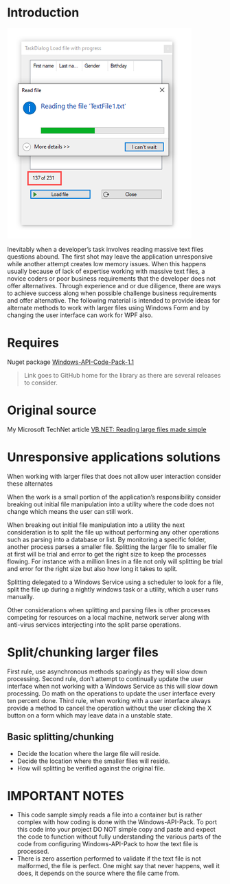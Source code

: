 ﻿# Introduction

![screen](../assets/TaskDialog.png)

Inevitably when a developer’s task involves reading massive text files questions abound. The first shot may leave the application unresponsive while another attempt creates low memory issues. When this happens usually because of lack of expertise working with massive text files, a novice coders or poor business requirements that the developer does not offer alternatives. Through experience and or due diligence, there are ways to achieve success along when possible challenge business requirements and offer alternative. The following material is intended to provide ideas for alternate methods to work with larger files using Windows Form and by changing the user interface can work for WPF also.

# Requires

Nuget package [Windows-API-Code-Pack-1.1](https://github.com/aybe/Windows-API-Code-Pack-1.1)

> Link goes to GitHub home for the library as there are several releases to consider.


# Original source

My Microsoft TechNet article [VB.NET: Reading large files made simple](https://social.technet.microsoft.com/wiki/contents/articles/53922.vb-net-reading-large-files-made-simple.aspx)

# Unresponsive applications solutions

When working with larger files that does not allow user interaction consider these alternates

When the work is a small portion of the application’s responsibility consider breaking out initial file manipulation into a utility where the code does not change which means the user can still work. 

When breaking out initial file manipulation into a utility the next consideration is to split the file up without performing any other operations such as parsing into a database or list. By monitoring a specific folder, another process parses a smaller file. Splitting the larger file to smaller file at first will be trial and error to get the right size to keep the processes flowing. For instance with a million lines in a file not only will splitting be trial and error for the right size but also how long it takes to split.

Splitting delegated to a Windows Service using a scheduler to look for a file, split the file up during a nightly windows task or a utility, which a user runs manually.

Other considerations when splitting and parsing files is other processes competing for resources on a local machine, network server along with anti-virus services interjecting into the split parse operations.

# Split/chunking larger files

First rule, use asynchronous methods sparingly as they will slow down processing. Second rule, don’t attempt to continually update the user interface when not working with a Windows Service as this will slow down processing. Do math on the operations to update the user interface every ten percent done. Third rule, when working with a user interface always provide a method to cancel the operation without the user clicking the X button on a form which may leave data in a unstable state.

## Basic splitting/chunking

- Decide the location where the large file will reside.
- Decide the location where the smaller files will reside.
- How will splitting be verified against the original file.

# IMPORTANT NOTES

- This code sample simply reads a file into a container but is rather complex with how coding is done with the Windows-API-Pack. To port this code into your project DO NOT simple copy and paste and expect the code to function without fully understanding the various parts of the code from configuring Windows-API-Pack to how the text file is processed.
- There is zero assertion performed to validate if the text file is not malformed, the file is perfect. One might say that never happens, well it does, it depends on the source where the file came from.


